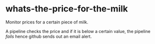 # whats-the-price-for-the-milk

Monitor prices for a certain piece of milk.

A pipeline checks the price and if it is below a certain value, the pipeline
_fails_ hence github sends out an email alert.
